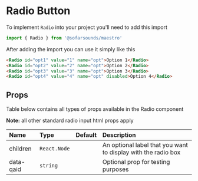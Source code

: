 # Radio Button

To implement `Radio` into your project you'll need to add this import
```js
import { Radio } from '@sofarsounds/maestro'
```

After adding the import you can use it simply like this
```html
<Radio id="opt1" value="1" name="opt">Option 1</Radio>
<Radio id="opt2" value="2" name="opt">Option 2</Radio>
<Radio id="opt3" value="3" name="opt">Option 3</Radio>
<Radio id="opt4" value="4" name="opt" disabled>Option 4</Radio>
```

## Props
Table below contains all types of props available in the Radio component

**Note:** all other standard radio input html props apply

| Name          | Type          | Default         | Description                      |
| :------------ | :-----        | :-------------- | :------------------------------- |
| children      | `React.Node`  |                 | An optional label that you want to display with the radio box
| data-qaid     | `string`      |                 | Optional prop for testing purposes

